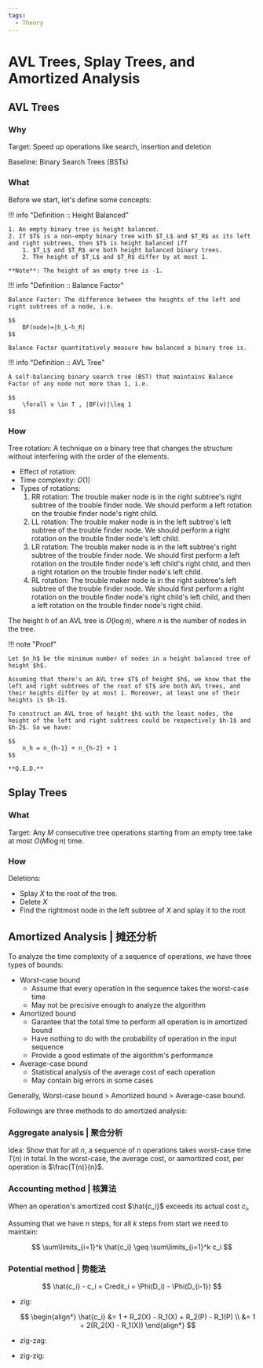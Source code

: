 ```yaml
---
tags: 
  - Theory
---
```


# AVL Trees, Splay Trees, and Amortized Analysis

## AVL Trees

### Why

Target: Speed up operations like search, insertion and deletion

Baseline: Binary Search Trees (BSTs)

### What

Before we start, let's define some concepts:

!!! info "Definition :: Height Balanced"

    1. An empty binary tree is height balanced.
    2. If $T$ is a non-empty binary tree with $T_L$ and $T_R$ as its left and right subtrees, then $T$ is height balanced iff
        1. $T_L$ and $T_R$ are both height balanced binary trees.
        2. The height of $T_L$ and $T_R$ differ by at most 1.

    **Note**: The height of an empty tree is -1.

!!! info "Definition :: Balance Factor"

    Balance Factor: The difference between the heights of the left and right subtrees of a node, i.e. 
    
    $$
        BF(node)=|h_L-h_R|
    $$
    
    Balance Factor quantitatively measure how balanced a binary tree is.

!!! info "Definition :: AVL Tree"

    A self-balancing binary search tree (BST) that maintains Balance Factor of any node not more than 1, i.e. 
    
    $$
        \forall v \in T , |BF(v)|\leq 1
    $$

### How

Tree rotation: A technique on a binary tree that changes the structure without interfering with the order of the elements.

- Effect of rotation:
- Time complexity: $O(1)$
- Types of rotations:
    1. RR rotation: The trouble maker node is in the right subtree's right subtree of the trouble finder node. We should perform a left rotation on the trouble finder node's right child.
    2. LL rotation: The trouble maker node is in the left subtree's left subtree of the trouble finder node. We should perform a right rotation on the trouble finder node's left child.
    3. LR rotation: The trouble maker node is in the left subtree's right subtree of the trouble finder node. We should first perform a left rotation on the trouble finder node's left child's right child, and then a right rotation on the trouble finder node's left child.
    4. RL rotation: The trouble maker node is in the right subtree's left subtree of the trouble finder node. We should first perform a right rotation on the trouble finder node's right child's left child, and then a left rotation on the trouble finder node's right child.

The height $h$ of an AVL tree is $O(\log n)$, where $n$ is the number of nodes in the tree.

!!! note "Proof"

    Let $n_h$ be the minimum number of nodes in a height balanced tree of height $h$. 

    Assuming that there's an AVL tree $T$ of height $h$, we know that the left and right subtrees of the root of $T$ are both AVL trees, and their heights differ by at most 1. Moreover, at least one of their heights is $h-1$.

    To construct an AVL tree of height $h$ with the least nodes, the height of the left and right subtrees could be respectively $h-1$ and $h-2$. So we have:

    $$
        n_h = n_{h-1} + n_{h-2} + 1
    $$

    **Q.E.D.**

## Splay Trees

### What

Target: Any $M$ consecutive tree operations starting from an empty tree take at most $O(M\log n)$ time.

### How

Deletions:

- Splay $X$ to the root of the tree.
- Delete $X$
- Find the rightmost node in the left subtree of $X$ and splay it to the root

## Amortized Analysis | 摊还分析

To analyze the time complexity of a sequence of operations, we have three types of bounds:

- Worst-case bound
  - Assume that every operation in the sequence takes the worst-case time
  - May not be precisive enough to analyze the algorithm
- Amortized bound
  - Garantee that the total time to perform all operation is in amortized bound
  - Have nothing to do with the probability of operation in the input sequence
  - Provide a good estimate of the algorithm's performance
- Average-case bound
  - Statistical analysis of the average cost of each operation
  - May contain big errors in some cases

Generally, Worst-case bound > Amortized bound > Average-case bound.

Followings are three methods to do amortized analysis:

### Aggregate analysis | 聚合分析

Idea: Show that for all $n$, a sequence of $n$ operations takes worst-case time $T(n)$ in total. In the worst-case, the average cost, or aamortized cost, per operation is $\frac{T(n)}{n}$.

### Accounting method | 核算法

When an operation's amortized cost $\hat{c_i}$ exceeds its actual cost $c_i$,

Assuming that we have $n$ steps, for all $k$ steps from start we need to maintain:

$$
    \sum\limits_{i=1}^k \hat{c_i} \geq \sum\limits_{i=1}^k c_i
$$

### Potential method | 势能法

$$
    \hat{c_i} - c_i = Credit_i = \Phi(D_i) - \Phi(D_{i-1})
$$

- zig:

    $$
    \begin{align*}
    \hat{c_i} &= 1 + R_2(X) - R_1(X) + R_2(P) - R_1(P) \\
              &= 1 + 2(R_2(X) - R_1(X))
    \end{align*}
    $$

- zig-zag:
- zig-zig:
